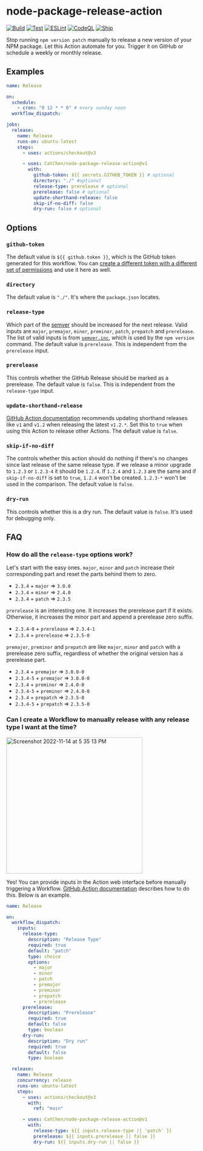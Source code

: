 # node-package-release-action

[![Build](https://github.com/CatChen/node-package-release-action/actions/workflows/build.yml/badge.svg)](https://github.com/CatChen/node-package-release-action/actions/workflows/build.yml)
[![Test](https://github.com/CatChen/node-package-release-action/actions/workflows/test.yml/badge.svg)](https://github.com/CatChen/node-package-release-action/actions/workflows/test.yml)
[![ESLint](https://github.com/CatChen/node-package-release-action/actions/workflows/eslint.yml/badge.svg)](https://github.com/CatChen/node-package-release-action/actions/workflows/eslint.yml)
[![CodeQL](https://github.com/CatChen/node-package-release-action/actions/workflows/codeql.yml/badge.svg)](https://github.com/CatChen/node-package-release-action/actions/workflows/codeql.yml)
[![Ship](https://github.com/CatChen/node-package-release-action/actions/workflows/ship.yml/badge.svg)](https://github.com/CatChen/node-package-release-action/actions/workflows/ship.yml)

Stop running `npm version patch` manually to release a new version of your NPM package. Let this Action automate for you. Trigger it on GitHub or schedule a weekly or monthly release.

## Examples

```yaml
name: Release

on:
  schedule:
    - cron: "0 12 * * 0" # every sunday noon
  workflow_dispatch:

jobs:
  release:
    name: Release
    runs-on: ubuntu-latest
    steps:
      - uses: actions/checkout@v3

      - uses: CatChen/node-package-release-action@v1
        with:
          github-token: ${{ secrets.GITHUB_TOKEN }} # optional
          directory: "./" #optional
          release-type: prerelease # optional
          prerelease: false # optional
          update-shorthand-release: false
          skip-if-no-diff: false
          dry-run: false # optional
```

## Options

### `github-token`

The default value is `${{ github.token }}`, which is the GitHub token generated for this workflow. You can [create a different token with a different set of permissions](https://docs.github.com/en/authentication/keeping-your-account-and-data-secure/creating-a-personal-access-token) and use it here as well.

### `directory`

The default value is `"./"`. It's where the `package.json` locates.

### `release-type`

Which part of the [semver](https://semver.org/) should be increased for the next release. Valid inputs are `major`, `premajor`, `minor`, `preminor`, `patch`, `prepatch` and `prerelease`. The list of valid inputs is from [`semver.inc`](https://github.com/npm/node-semver#functions), which is used by the `npm version` command. The default value is `prerelease`. This is independent from the `prerelease` input.

### `prerelease`

This controls whether the GitHub Release should be marked as a prerelease. The default value is `false`. This is independent from the `release-type` input.

### `update-shorthand-release`

[GitHub Action documentation](https://docs.github.com/en/actions/creating-actions/about-custom-actions#using-tags-for-release-management) recommends updating shorthand releases like `v1` and `v1.2` when releasing the latest `v1.2.*`. Set this to `true` when using this Action to release other Actions. The default value is `false`.

### `skip-if-no-diff`

The controls whether this action should do nothing if there's no changes since last release of the same release type. If we release a minor upgrade to `1.2.3` or `1.2.3-4` it should be `1.2.4`. If `1.2.4` and `1.2.3` are the same and if `skip-if-no-diff` is set to `true`, `1.2.4` won't be created. `1.2.3-*` won't be used in the comparison. The default value is `false`.

### `dry-run`

This controls whether this is a dry run. The default value is `false`. It's used for debugging only.

## FAQ

### How do all the `release-type` options work?

Let's start with the easy ones. `major`, `minor` and `patch` increase their corresponding part and reset the parts behind them to zero.

- `2.3.4` + `major` => `3.0.0`
- `2.3.4` + `minor` => `2.4.0`
- `2.3.4` + `patch` => `2.3.5`

`prerelease` is an interesting one. It increases the prerelease part if it exists. Otherwise, it increases the minor part and append a prerelease zero suffix.

- `2.3.4-0` + `prerelease` => `2.3.4-1`
- `2.3.4` + `prerelease` => `2.3.5-0`

`premajor`, `preminor` and `prepatch` are like `major`, `minor` and `patch` with a prerelease zero suffix, regardless of whether the original version has a prerelease part.

- `2.3.4` + `premajor` => `3.0.0-0`
- `2.3.4-5` + `premajor` => `3.0.0-0`
- `2.3.4` + `preminor` => `2.4.0-0`
- `2.3.4-5` + `preminor` => `2.4.0-0`
- `2.3.4` + `prepatch` => `2.3.5-0`
- `2.3.4-5` + `prepatch` => `2.3.5-0`

### Can I create a Workflow to manually release with any release type I want at the time?

<img width="359" alt="Screenshot 2022-11-14 at 5 35 13 PM" src="https://user-images.githubusercontent.com/112175/201804995-7cb572b4-87a6-4662-9e24-7c4d3b0ff844.png">

Yes! You can provide inputs in the Action web interface before manually triggering a Workflow. [GitHub Action documentation](https://docs.github.com/en/actions/using-workflows/events-that-trigger-workflows#providing-inputs) describes how to do this. Below is an example.

```yaml
name: Release

on:
  workflow_dispatch:
    inputs:
      release-type:
        description: "Release Type"
        required: true
        default: "patch"
        type: choice
        options:
          - major
          - minor
          - patch
          - premajor
          - preminor
          - prepatch
          - prerelease
      prerelease:
        description: "Prerelease"
        required: true
        default: false
        type: boolean
      dry-run:
        description: "Dry run"
        required: true
        default: false
        type: boolean

  release:
    name: Release
    concurrency: release
    runs-on: ubuntu-latest
    steps:
      - uses: actions/checkout@v3
        with:
          ref: "main"

      - uses: CatChen/node-package-release-action@v1
        with:
          release-type: ${{ inputs.release-type || 'patch' }}
          prerelease: ${{ inputs.prerelease || false }}
          dry-run: ${{ inputs.dry-run || false }}
```
